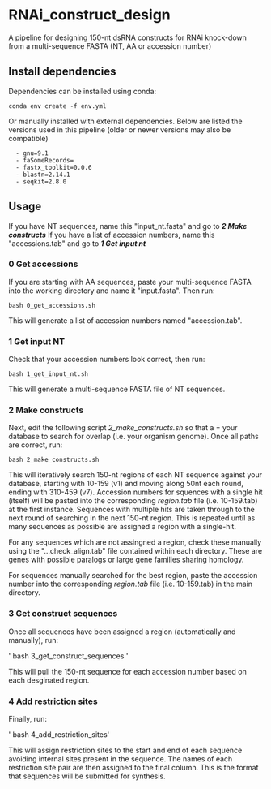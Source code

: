 # RNAi_construct_design
A pipeline for designing 150-nt dsRNA constructs for RNAi knock-down from a multi-sequence FASTA (NT, AA or accession number)

## Install dependencies
Dependencies can be installed using conda:

`conda env create -f env.yml`

Or manually installed with external dependencies. Below are listed the versions used in this pipeline (older or newer versions may also be compatible)

```
  - gnu=9.1
  - faSomeRecords=
  - fastx_toolkit=0.0.6
  - blastn=2.14.1
  - seqkit=2.8.0
```

## Usage

If you have NT sequences, name this "input_nt.fasta" and go to _**2 Make constructs**_
If you have a list of accession numbers, name this "accessions.tab" and go to _**1 Get input nt**_

### 0 Get accessions 

If you are starting with AA sequences, paste your multi-sequence FASTA into the working directory and name it "input.fasta". Then run:

` bash 0_get_accessions.sh `

This will generate a list of accession numbers named "accession.tab". 

### 1 Get input NT

Check that your accession numbers look correct, then run:

` bash 1_get_input_nt.sh `

This will generate a multi-sequence FASTA file of NT sequences. 

### 2 Make constructs

Next, edit the following script _2_make_constructs.sh_ so that a = your database to search for overlap (i.e. your organism genome). Once all paths are correct, run:

` bash 2_make_constructs.sh `

This will iteratively search 150-nt regions of each NT sequence against your database, starting with 10-159 (v1) and moving along 50nt each round, ending with 310-459 (v7). Accession numbers for squences with a single hit (itself) will be pasted into the corresponding _region.tab_ file (i.e. 10-159.tab) at the first instance. Sequences with multiple hits are taken through to the next round of searching in the next 150-nt region. This is repeated until as many sequences as possible are assigned a region with a single-hit. 

For any sequences which are not assingned a region, check these manually using the "...check_align.tab" file contained within each directory. These are genes with possible paralogs or large gene families sharing homology.

For sequences manually searched for the best region, paste the accession number into the corresponding _region.tab_ file (i.e. 10-159.tab) in the main directory. 

### 3 Get construct sequences

Once all sequences have been assigned a region (automatically and manually), run:

' bash 3_get_construct_sequences '

This will pull the 150-nt sequence for each accession number based on each desginated region. 

### 4 Add restriction sites

Finally, run:

' bash 4_add_restriction_sites' 

This will assign restriction sites to the start and end of each sequence avoiding internal sites present in the sequence. The names of each restriction site pair are then assigned to the final column. This is the format that sequences will be submitted for synthesis. 
